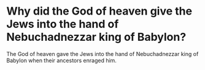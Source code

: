 # Why did the God of heaven give the Jews into the hand of Nebuchadnezzar king of Babylon?

The God of heaven gave the Jews into the hand of Nebuchadnezzar king of Babylon when their ancestors enraged him.
